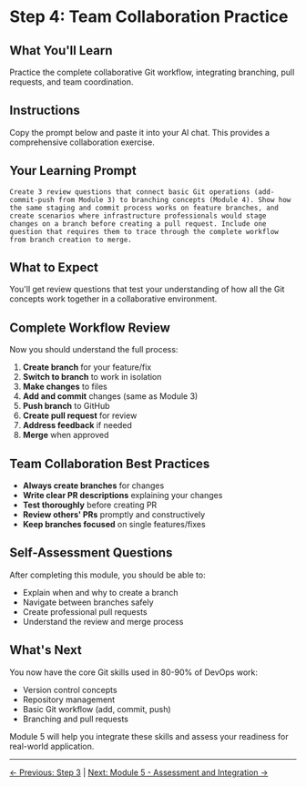 # Step 4: Team Collaboration Practice

## What You'll Learn
Practice the complete collaborative Git workflow, integrating branching, pull requests, and team coordination.

## Instructions
Copy the prompt below and paste it into your AI chat. This provides a comprehensive collaboration exercise.

## Your Learning Prompt

```
Create 3 review questions that connect basic Git operations (add-commit-push from Module 3) to branching concepts (Module 4). Show how the same staging and commit process works on feature branches, and create scenarios where infrastructure professionals would stage changes on a branch before creating a pull request. Include one question that requires them to trace through the complete workflow from branch creation to merge.
```

## What to Expect
You'll get review questions that test your understanding of how all the Git concepts work together in a collaborative environment.

## Complete Workflow Review
Now you should understand the full process:

1. **Create branch** for your feature/fix
2. **Switch to branch** to work in isolation
3. **Make changes** to files
4. **Add and commit** changes (same as Module 3)
5. **Push branch** to GitHub
6. **Create pull request** for review
7. **Address feedback** if needed
8. **Merge** when approved

## Team Collaboration Best Practices
- **Always create branches** for changes
- **Write clear PR descriptions** explaining your changes
- **Test thoroughly** before creating PR
- **Review others' PRs** promptly and constructively
- **Keep branches focused** on single features/fixes

## Self-Assessment Questions
After completing this module, you should be able to:
- Explain when and why to create a branch
- Navigate between branches safely
- Create professional pull requests
- Understand the review and merge process

## What's Next
You now have the core Git skills used in 80-90% of DevOps work:
- Version control concepts
- Repository management
- Basic Git workflow (add, commit, push)
- Branching and pull requests

Module 5 will help you integrate these skills and assess your readiness for real-world application.

---
[← Previous: Step 3](./step-3-pull-request-workflow.md) | [Next: Module 5 - Assessment and Integration →](../../module-5-assessment/README.md)
